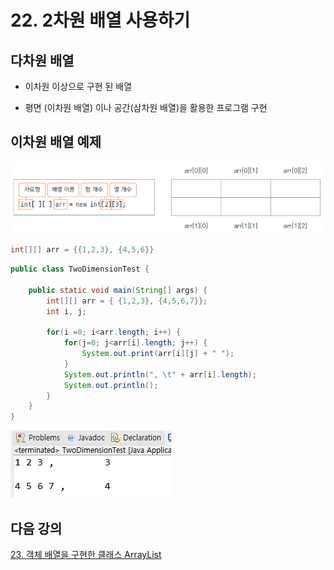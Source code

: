 # 22. 2차원 배열 사용하기

## 다차원 배열

- 이차원 이상으로 구현 된 배열

- 평면 (이차원 배열) 이나 공간(삼차원 배열)을 활용한 프로그램 구현

## 이차원 배열 예제

![two](../../../../img/two.png)
```java
int[][] arr = {{1,2,3}, {4,5,6}}
```

```java
public class TwoDimensionTest {

	public static void main(String[] args) {
		int[][] arr = { {1,2,3}, {4,5,6,7}};
		int i, j;
		
		for(i =0; i<arr.length; i++) {
			for(j=0; j<arr[i].length; j++) {
				System.out.print(arr[i][j] + " ");
			}
			System.out.println(", \t" + arr[i].length);
			System.out.println();
		}
	}
}
```
![length](../../../../img/length.png)

## 다음 강의 
[23. 객체 배열을 구현한 클래스 ArrayList](../23.%20%EA%B0%9D%EC%B2%B4%20%EB%B0%B0%EC%97%B4%EC%9D%84%20%EA%B5%AC%ED%98%84%ED%95%9C%20%ED%81%B4%EB%9E%98%EC%8A%A4%20ArrayList/)

